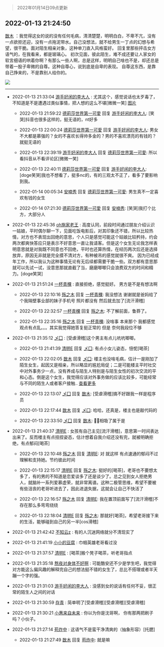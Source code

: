 > 2022年01月14日09点更新
<link rel="stylesheet" href="https://cdn.jsdelivr.net/gh/taotie6/sampleJSON@main/css/photo_show.css">
<meta name="referrer" content="no-referrer" />


 ## 2022-01-13 21:24:50 

 [㪚木](https://www.coolapk.com/feed/32800553?shareKey=NDRiMjhlZTlkNzI1NjFlMDMwODU~) ：我觉得这女的说的没有任何毛病，清清楚楚，明明白白，不卑不亢，没有一点欲拒还迎，没有一点拖泥带水。自己没想法，就不给男生一丁点的幻想与希望，很干脆。面对陌生相亲对象，这种单刀直入风格蛮好。
回复里那些抨击女方语气的，在我看来，都是玻璃心。
初次见面，彼此陌生<!--break-->，难不成还要让人家女的软言细语的哄着你啊？有那么一些人啊，总是这样，明明自己啥也不是，却还总是带着一股子卑微的自尊。这种自尊心，说到底是自卑的表现。
自尊这东西，是靠自己挣来的，不是靠别人给你的。 

<div class="album">
<img class="img-item" src="http://image.coolapk.com/feed/2019/0412/17/1081091_1555060673_5592@400x225.gif" />
</div>

 ------- 

- 2022-01-13 21:33:04 [游手好闲的李大人](uid=1704844) : 尤其这个，感觉说话也太歹毒了，不知道是不是遭遇过类似事情，把人想的这么不堪[微微一笑] [图片](http://image.coolapk.com/feed/2022/0113/21/1704844_c82528d0_0783_6434_947@1080x1181.jpeg)

    - 2022-01-13 21:59:22 [德莉莎世界第一可愛](uid=1366366) 回复 [游手好闲的李大人](uid=1704844): [笑哭]抖音也很多这样的，挺无语的，nt好多 

    - 2022-01-13 22:00:24 [德莉莎世界第一可愛](uid=1366366) 回复 [游手好闲的李大人](uid=1704844): 男女不大都是慕强的？女的不喜欢长得帅多金的？男的不喜欢漂亮的有钱的？就挺无语的 

    - 2022-01-13 22:39:19 [游手好闲的李大人](uid=1704844) 回复 [德莉莎世界第一可愛](uid=1366366): 所以看抖音从不看评论区[微微一笑] 

    - 2022-01-13 22:40:11 [德莉莎世界第一可愛](uid=1366366) 回复 [游手好闲的李大人](uid=1704844): [doge笑哭]我也不想看了，挺多nc的，有的三观太不正了，看多了要影响到我。 

    - 2022-01-14 00:05:34 [安喃秀](uid=2237599) 回复 [德莉莎世界第一可愛](uid=1366366): 男生真不一定喜欢有钱的女生 

    - 2022-01-14 07:21:30 [德莉莎世界第一可愛](uid=1366366) 回复 [安喃秀](uid=2237599): [笑哭]我打个比方，大部分人 

- 2022-01-13 22:45:36 [oh施家老王](uid=1796584) : 高度认同，前段时间通过朋友介绍认识一姑娘，平时偶尔聊一下，见面吃饭电影后，对其印象还不错，所以比较热情，对方也不表现出回绝的意思，个人只是感觉可能这个姑娘比较矜持，约会两次都爽快答应只是表示不好意思一直让我请客。但是这个女生无论我怎样表明意思就是对我既不同意也不回绝<!--break-->，平时也还算热情，在经历两次后还是选择放弃，原因无非就是完全摸不清对方，有种被吊的感觉就很不爽。
因为已经成年工作，所以我认为这种事情无论有无后续都需要干脆一些。双方都有意思那就可以先试一试，没意思那就直截了当，磨磨唧唧只会浪费双方的时间和精力。[doge笑哭] 

- 2022-01-13 21:51:24 [一杯青稞](uid=3164975) : 直接拒绝，感觉挺好。
男方是不是有想法啊 

    - 2022-01-13 22:10:16 [殇之木](uid=1085570) 回复 [一杯青稞](uid=3164975): 我没想法 谢谢就是爸妈给了个我隔壁事业部的妹子手机号  照片都没有 然后就去加了[流汗滑稽] 

    - 2022-01-13 22:32:57 [一杯青稞](uid=3164975) 回复 [殇之木](uid=1085570): 不了解前面，鲁莽了。 

    - 2022-01-13 22:35:16 [殇之木](uid=1085570) 回复 [一杯青稞](uid=3164975): 没啥事   本来那个 我都感觉观点有点乱。。。其实我觉得她答复挺正常的 但是 奈何我段位不够 

- 2022-01-13 21:35:12 [乄囗](uid=759206) : [受虐滑稽]这个男主有点儿吭吭唧唧。 

    - 2022-01-13 21:41:39 [清明E](uid=1792072) 回复 [乄囗](uid=759206): 有点小女儿姿态，忸怩[喝茶] 

    - 2022-01-13 22:02:05 [㪚木](uid=1081091) 回复 [乄囗](uid=759206): 楼主也没啥毛病，估计一是刚加了陌生女生，起因又是相亲，所以略显的尴尬局促；二是可能楼主平时社交中对外事务少一点，没有养成与陌生人特别是与陌生女性的初次交流的平和心态。倒是这个女生，我觉得应该对外事务做的应该比较多，可能经常与不同的陌生人或者客户接触.. <a href="/feed/replyList?id=254787471">查看更多</a> 

    - 2022-01-13 22:13:07 [乄囗](uid=759206) 回复 [㪚木](uid=1081091): [受虐滑稽]搞不好跟我一样是程序员 

    - 2022-01-13 22:17:44 [㪚木](uid=1081091) 回复 [乄囗](uid=759206): 哈哈，还真是，楼主也是敲代码的 

    - 2022-01-13 22:33:50 [乄囗](uid=759206) 回复 [㪚木](uid=1081091): 🦍🦍相吸了属于是 

- 2022-01-13 21:40:37 [清明E](uid=1792072) : 女孩有自己主见[流汗滑稽]，意思第一时间表达出来了。反而楼主有点扭捏姿态，估计想着自我介绍还没有完，就被明确拒绝，有点郁闷[喝茶] 

    - 2022-01-13 22:10:48 [殇之木](uid=1085570) 回复 [清明E](uid=1792072): 对 就这样 有点速通的郁闷不过理解和支持她。节约彼此时间 

    - 2022-01-13 22:15:17 [清明E](uid=1792072) 回复 [殇之木](uid=1085570): 挺好的[喝茶]，老哥也不要想太多了，有的男的不知道是恋爱谈多了还是谈少了。总之见到女人拒绝男人，就脑补一系列爱慕虚荣，就非常离谱。这种二极管思维，希望不要被有些沮丧的老哥听进去了，因此进退失据，这就会让自己不快活了 

    - 2022-01-13 22:16:57 [殇之木](uid=1085570) 回复 [清明E](uid=1792072): 我在置顶前面写了[流汗滑稽]不存在那么多弯弯绕绕 

    - 2022-01-13 22:18:04 [清明E](uid=1792072) 回复 [殇之木](uid=1085570): 那就好[喝茶]，希望老哥接下来的生活，能够碰到自己的另一半[cos滑稽] 

- 2022-01-13 21:42:42 [不知云z](uid=5657858) : 有的人沉迷网络就分不清现实了 

- 2022-01-13 21:41:19 [小小的豆腐](uid=1391831) : 巾帼英雄老哥看过没 

- 2022-01-13 21:37:57 [清明E](uid=1792072) : [喝茶]搬个凳子喝茶，听老哥指点 

- 2022-01-13 21:35:18 [熬夜对身体不好啊](uid=1541994) : 可能酷安还不少是学生吧，我觉得对方能这么偏风趣的解释完自己的想法挺不错的女生了，总比不搭理或者半天蹦一个字的强。 

- 2022-01-13 21:31:03 [游手好闲的李大人](uid=1704844) : 没感到女的说话有任何不妥，很正常的陌生人之间的对话 

- 2022-01-13 21:30:59 [存青](uid=1006954) : 简单明了[受虐滑稽][受虐滑稽][受虐滑稽] 

- 2022-01-13 21:30:21 [小惠来自未来](uid=847097) : 你以为你是沈哥啊， 你有那两把刷子吗？小伙子。 

- 2022-01-13 21:27:14 [苟炸中](uid=3242371) : 这语气不是蛮干净清爽的（抽象形容）[托腮] 

    - 2022-01-13 21:27:49 [㪚木](uid=1081091) 回复 [苟炸中](uid=3242371): 就是嘛 

